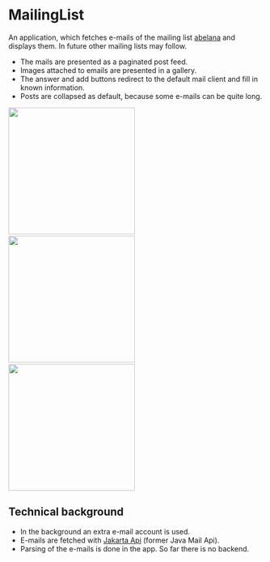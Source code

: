 # MailingList

An application, which fetches e-mails of the mailing list [abelana](https://lists.riseup.net/www/info/abelana) and displays them.
In future other mailing lists may follow.

- The mails are presented as a paginated post feed.
- Images attached to emails are presented in a gallery.
- The answer and add buttons redirect to the default mail client and fill in known information.
- Posts are collapsed as default, because some e-mails can be quite long.

<img src="https://user-images.githubusercontent.com/38131809/165557674-d44426f8-9ef2-4a31-8c72-ca8bc2c5603b.png" width="250" />&nbsp;&nbsp;&nbsp;&nbsp;&nbsp;&nbsp;<img src="https://user-images.githubusercontent.com/38131809/165553461-bcc609a5-5972-4520-a296-30f78210d679.png" width="250" />&nbsp;&nbsp;&nbsp;&nbsp;&nbsp;&nbsp;<img src="https://user-images.githubusercontent.com/38131809/165553636-d69e7e8e-9c28-4eb9-a265-5e09cd73072d.png" width="250" />

## Technical background

- In the background an extra e-mail account is used.
- E-mails are fetched with [Jakarta Api](https://jakarta.ee/specifications/platform/9/apidocs/) (former Java Mail Api).
- Parsing of the e-mails is done in the app. So far there is no backend.
